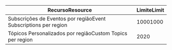 | <span data-ttu-id="dbd24-101">Recurso</span><span class="sxs-lookup"><span data-stu-id="dbd24-101">Resource</span></span> | <span data-ttu-id="dbd24-102">Limite</span><span class="sxs-lookup"><span data-stu-id="dbd24-102">Limit</span></span> |
| --- | --- |
| <span data-ttu-id="dbd24-103">Subscrições de Eventos por região</span><span class="sxs-lookup"><span data-stu-id="dbd24-103">Event Subscriptions per region</span></span> |<span data-ttu-id="dbd24-104">1000</span><span class="sxs-lookup"><span data-stu-id="dbd24-104">1000</span></span> |
| <span data-ttu-id="dbd24-105">Tópicos Personalizados por região</span><span class="sxs-lookup"><span data-stu-id="dbd24-105">Custom Topics per region</span></span> |<span data-ttu-id="dbd24-106">20</span><span class="sxs-lookup"><span data-stu-id="dbd24-106">20</span></span> |